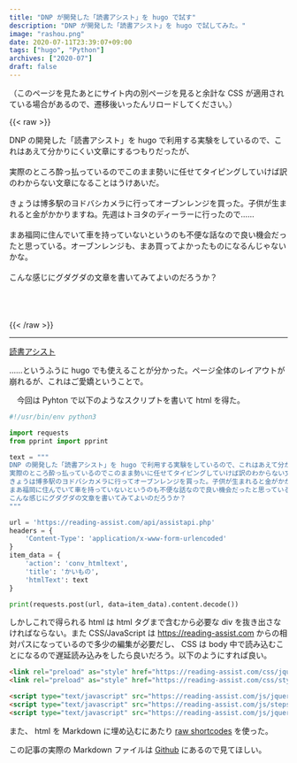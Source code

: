 ```yaml
---
title: "DNP が開発した「読書アシスト」を hugo で試す"
description: "DNP が開発した「読書アシスト」を hugo で試してみた。"
image: "rashou.png"
date: 2020-07-11T23:39:07+09:00
tags: ["hugo", "Python"]
archives: ["2020-07"]
draft: false
---
```


（このページを見たあとにサイト内の別ページを見ると余計な CSS が適用されている場合があるので、遷移後いったんリロードしてください。）

{{< raw >}}
<div class="textblock">
<span class="textline linetop"><span class="bgcolor">DNP&nbsp;の</span></span><span class="textline"><span class="bgcolor">開発した</span></span><span class="textline"><span class="bgcolor">「読書アシスト」を&nbsp;</span></span><span class="textline"><span class="bgcolor">hugo&nbsp;で</span></span><span class="textline"><span class="bgcolor">利用する</span></span><span class="textline"><span class="bgcolor">実験を</span></span><span class="textline"><span class="bgcolor">しているので、</span></span><span class="textline"><span class="bgcolor">これは</span></span><span class="textline"><span class="bgcolor">あえて</span></span><span class="textline"><span class="bgcolor">分かりにくい</span></span><span class="textline"><span class="bgcolor">文章に</span></span><span class="textline"><span class="bgcolor">するつもりだったが、</span></span><span class="textline"><span class="bgcolor"></span></span>
</div>
<div class="br">&nbsp;</div>
<div class="textblock">
<span class="textline linetop"><span class="bgcolor">実際</span></span><span class="textline"><span class="bgcolor">のところ</span></span><span class="textline"><span class="bgcolor">酔っ払っているのでこのまま</span></span><span class="textline"><span class="bgcolor">勢い</span></span><span class="textline"><span class="bgcolor">に</span></span><span class="textline"><span class="bgcolor">任せて</span></span><span class="textline"><span class="bgcolor">タイピングしていけば</span></span><span class="textline"><span class="bgcolor">訳の</span></span><span class="textline"><span class="bgcolor">わからない</span></span><span class="textline"><span class="bgcolor">文章に</span></span><span class="textline"><span class="bgcolor">なることは</span></span><span class="textline"><span class="bgcolor">うけあいだ。</span></span><span class="textline"><span class="bgcolor"></span></span>
</div>
<div class="br">&nbsp;</div>
<div class="textblock">
<span class="textline linetop"><span class="bgcolor">きょうは</span></span><span class="textline"><span class="bgcolor">博多駅の</span></span><span class="textline"><span class="bgcolor">ヨドバシカメラに</span></span><span class="textline"><span class="bgcolor">行って</span></span><span class="textline"><span class="bgcolor">オーブンレンジを</span></span><span class="textline"><span class="bgcolor">買った。</span></span><span class="textline"><span class="bgcolor">子供が</span></span><span class="textline"><span class="bgcolor">生まれると</span></span><span class="textline"><span class="bgcolor">金が</span></span><span class="textline"><span class="bgcolor">かかりますね。</span></span><span class="textline"><span class="bgcolor">先週は</span></span><span class="textline"><span class="bgcolor">トヨタの</span></span><span class="textline"><span class="bgcolor">ディーラーに</span></span><span class="textline"><span class="bgcolor">行ったので……</span></span>
</div>
<div class="br">&nbsp;</div>
<div class="textblock">
<span class="textline linetop"><span class="bgcolor">まあ</span></span><span class="textline"><span class="bgcolor">福岡に</span></span><span class="textline"><span class="bgcolor">住んでいて</span></span><span class="textline"><span class="bgcolor">車を</span></span><span class="textline"><span class="bgcolor">持っていないというのも</span></span><span class="textline"><span class="bgcolor">不便な</span></span><span class="textline"><span class="bgcolor">話なので良い</span></span><span class="textline"><span class="bgcolor">機会だったと</span></span><span class="textline"><span class="bgcolor">思っている。</span></span><span class="textline"><span class="bgcolor">オーブンレンジも、</span></span><span class="textline"><span class="bgcolor">まあ</span></span><span class="textline"><span class="bgcolor">買ってよかったものに</span></span><span class="textline"><span class="bgcolor">なるんじゃないかな。</span></span><span class="textline"><span class="bgcolor"></span></span>
</div>
<div class="br">&nbsp;</div>
<div class="textblock">
<span class="textline linetop"><span class="bgcolor">こんな感じに</span></span><span class="textline"><span class="bgcolor">グダグダの</span></span><span class="textline"><span class="bgcolor">文章を</span></span><span class="textline"><span class="bgcolor">書いてみて</span></span><span class="textline"><span class="bgcolor">よいのだろうか？</span></span>
</div>
<div class="br">&nbsp;</div>
<div class="br">&nbsp;</div>
<div class="br">&nbsp;</div>
<div class="br">&nbsp;</div>

<link rel="preload" as="style" href="https://reading-assist.com/css/jquery.mobile-1.4.5.min2.css" onload="this.rel='stylesheet'">
<link rel="preload" as="style" href="https://reading-assist.com/css/style.css" onload="this.rel='stylesheet'">
<script type="text/javascript" src="https://reading-assist.com/js/jquery-1.11.3.min.js"></script>
<script type="text/javascript" src="https://reading-assist.com/js/steps_convert.js"></script>
<script type="text/javascript" src="https://reading-assist.com/js/jquery.mobile-1.4.5.js"></script>
{{< /raw >}}

---

[読書アシスト](https://read-assist-dxn.web.app/)  

……というふうに hugo でも使えることが分かった。ページ全体のレイアウトが崩れるが、これはご愛嬌ということで。

　今回は Pyhton で以下のようなスクリプトを書いて html を得た。

```python
#!/usr/bin/env python3

import requests
from pprint import pprint

text = """
DNP の開発した「読書アシスト」を hugo で利用する実験をしているので、これはあえて分かりにくい文章にするつもりだったが、
実際のところ酔っ払っているのでこのまま勢いに任せてタイピングしていけば訳のわからない文章になることはうけあいだ。
きょうは博多駅のヨドバシカメラに行ってオーブンレンジを買った。子供が生まれると金がかかりますね。先週はトヨタのディーラーに行ったので……
まあ福岡に住んでいて車を持っていないというのも不便な話なので良い機会だったと思っている。オーブンレンジも、まあ買ってよかったものになるんじゃないかな。
こんな感じにグダグダの文章を書いてみてよいのだろうか？
"""

url = 'https://reading-assist.com/api/assistapi.php'
headers = {
    'Content-Type': 'application/x-www-form-urlencoded'
}
item_data = {
    'action': 'conv_htmltext',
    'title': 'かいもの',
    'htmlText': text
}

print(requests.post(url, data=item_data).content.decode())
```

しかしこれで得られる html は html タグまで含むから必要な div を抜き出さなければならない。また CSS/JavaScript は https://reading-assist.com からの相対パスになっているので多少の編集が必要だし、 CSS は body 中で読み込むことになるので遅延読み込みをしたら良いだろう。以下のようにすれば良い。

```html
<link rel="preload" as="style" href="https://reading-assist.com/css/jquery.mobile-1.4.5.min2.css" onload="this.rel='stylesheet'">
<link rel="preload" as="style" href="https://reading-assist.com/css/style.css" onload="this.rel='stylesheet'">

<script type="text/javascript" src="https://reading-assist.com/js/jquery-1.11.3.min.js"></script>
<script type="text/javascript" src="https://reading-assist.com/js/steps_convert.js"></script>
<script type="text/javascript" src="https://reading-assist.com/js/jquery.mobile-1.4.5.js"></script>
```

また、 html を Markdown に埋め込むにあたり [raw shortcodes](https://github.com/tbsmcd/tbsmcd.github.io/blob/b6e9104cf7eb44e002c8fb5eb75c2e6b50052c79/layouts/shortcodes/raw.html) を使った。

この記事の実際の Markdown ファイルは [Github](https://github.com/tbsmcd/tbsmcd.github.io/blob/source/content/post/dnp-reading-asist/index.md) にあるので見てほしい。
